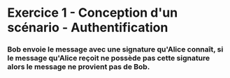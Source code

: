 


# Exercice 1 - Conception d'un scénario - Authentification

### Bob envoie le message avec une signature qu'Alice  connaît, si le message qu'Alice  reçoit ne possède pas cette signature alors le message ne provient pas de Bob.
<!--stackedit_data:
eyJoaXN0b3J5IjpbLTE2MTI3ODU3MzAsLTIwMjE5NzA3MzVdfQ
==
-->